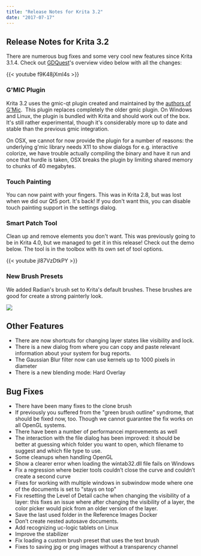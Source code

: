 ```yaml
---
title: "Release Notes for Krita 3.2"
date: "2017-07-17"
---
```


## Release Notes for Krita 3.2

There are numerous bug fixes and some very cool new features since Krita 3.1.4. Check out [GDQuest](http://gdquest.com/)'s overview video below with all the changes:

{{< youtube f9K48jXml4s >}}

### G'MIC Plugin

Krita 3.2 uses the gmic-qt plugin created and maintained by the [authors of G'Mic](http://gmic.eu/).  This plugin replaces completely the older gmic plugin. On Windows and Linux, the plugin is bundled with Krita and should work out of the box. It's still rather experimental, though it's considerably more up to date and stable than the previous gmic integration.

On OSX, we cannot for now provide the plugin for a number of reasons: the underlying g'mic library needs X11 to show dialogs for e.g. interactive colorize, we have trouble actually compiling the binary and have it run and once that hurdle is taken, OSX breaks the plugin by limiting shared memory to chunks of 40 megabytes.

### Touch Painting

You can now paint with your fingers. This was in Krita 2.8, but was lost when we did our Qt5 port. It's back! If you don't want this, you can disable touch painting support in the settings dialog.

### Smart Patch Tool

Clean up and remove elements you don't want. This was previously going to be in Krita 4.0, but we managed to get it in this release! Check out the demo below. The tool is in the toolbox with its own set of tool options.

{{< youtube jI87VzDtkPY >}}

### New Brush Presets

We added Radian's brush set to Krita's default brushes. These brushes are good for create a strong painterly look.

[![](/images/pages/updated_presets_rad-478x1024.jpg)](/images/posts/2017/updated_presets_rad.jpg)

## Other Features

- There are now shortcuts for changing layer states like visibility and lock.
- There is a new dialog from where you can copy and paste relevant information about your system for bug reports.
- The Gaussian Blur filter now can use kernels up to 1000 pixels in diameter
- There is a new blending mode: Hard Overlay

## Bug Fixes

- There have been many fixes to the clone brush
- If previously you suffered from the "green brush outline" syndrome, that should be fixed now, too. Though we cannot guarantee the fix works on all OpenGL systems.
- There have been a number of performancei mprovements as well
- The interaction with the file dialog has been improved: it should be better at guessing which folder you want to open, which filename to suggest and which file type to use.
- Some cleanups when handling OpenGL
- Show a clearer error when loading the wintab32.dll file fails on Windows
- Fix a regression where bezier tools couldn’t close the curve and couldn’t create a second curve
- Fixes for working with multiple windows in subwindow mode where one of the documents is set to "stays on top"
- Fix resetting the Level of Detail cache when changing the visibility of a layer: this fixes an issue where after changing the visibility of a layer, the color picker would pick from an older version of the layer.
- Save the last used folder in the Reference Images Docker
- Don’t create nested autosave documents.
- Add recognizing uc-logic tablets on Linux
- Improve the stabilizer
- Fix loading a custom brush preset that uses the text brush
- Fixes to saving jpg or png images without a transparency channel
